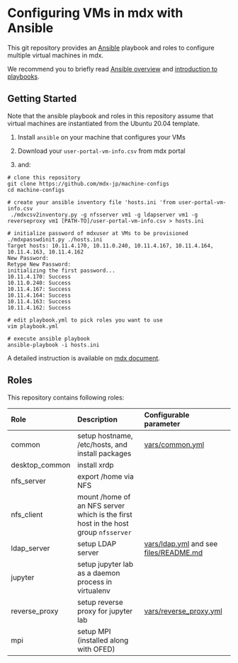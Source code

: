 
# Configuring VMs in mdx with Ansible

This git repository provides an [Ansible](https://www.ansible.com/)
playbook and roles to configure multiple virtual machines in mdx.

We recommend you to briefly read [Ansible overview](https://www.ansible.com/overview/how-ansible-works) and [introduction to playbooks](https://docs.ansible.com/ansible/latest/user_guide/playbooks_intro.html).

## Getting Started

Note that the ansible playbook and roles in this repository assume
that virtual machines are instantiated from the Ubuntu 20.04 template.

1. Install `ansible` on your machine that configures your VMs

2. Download your `user-portal-vm-info.csv` from mdx portal

3. and:

```shell-session
# clone this repository
git clone https://github.com/mdx-jp/machine-configs
cd machine-configs

# create your ansible inventory file 'hosts.ini 'from user-portal-vm-info.csv
 ./mdxcsv2inventory.py -g nfsserver vm1 -g ldapserver vm1 -g reverseproxy vm1 [PATH-TO]/user-portal-vm-info.csv > hosts.ini
 
# initialize password of mdxuser at VMs to be provisioned
./mdxpasswdinit.py ./hosts.ini
Target hosts: 10.11.4.170, 10.11.0.240, 10.11.4.167, 10.11.4.164, 10.11.4.163, 10.11.4.162
New Password: 
Retype New Password: 
initializing the first password...
10.11.4.170: Success
10.11.0.240: Success
10.11.4.167: Success
10.11.4.164: Success
10.11.4.163: Success
10.11.4.162: Success

# edit playbook.yml to pick roles you want to use
vim playbook.yml

# execute ansible playbook
ansible-playbook -i hosts.ini
```

A detailed instruction is available on [mdx document](https://docs.mdx.jp/ja/).


## Roles

This repository contains following roles:

| Role          | Description | Configurable parameter | 
|:--------------|:------------|:-----------------------|
| common | setup hostname, /etc/hosts, and install packages | [vars/common.yml](vars/common.yml) |
| desktop_common | install xrdp | |
| nfs_server | export /home via NFS | |
| nfs_client | mount /home of an NFS server which is the first host in the host group `nfsserver` | |
| ldap_server | setup LDAP server | [vars/ldap.yml](vars/ldap.yml) and see [files/README.md](files/README.md) | 
| jupyter | setup jupyter lab as a daemon process in virtualenv | |
| reverse_proxy | setup reverse proxy for jupyter lab | [vars/reverse_proxy.yml](vars/reverse_proxy.yml) |
| mpi | setup MPI (installed along with OFED) | |


